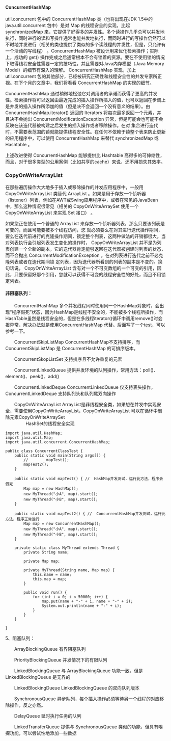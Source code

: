 #### **ConcurrentHashMap**

util.concurrent 包中的 ConcurrentHashMap 类（也将出现在JDK 1.5中的 java.util.concurrent 包中）是对 Map 的线程安全的实现，比起 synchronizedMap 来，它提供了好得多的并发性。多个读操作几乎总可以并发地执行，同时进行的读和写操作通常也能并发地执行，而同时进行的写操作仍然可以不时地并发进行（相关的类也提供了类似的多个读线程的并发性，但是，只允许有一个活动的写线程） 。ConcurrentHashMap 被设计用来优化检索操作；实际上，成功的 get() 操作完成之后通常根本不会有锁着的资源。要在不使用锁的情况下取得线程安全性需要一定的技巧性，并且需要对Java内存模型（Java Memory Model）的细节有深入的理解。 ConcurrentHashMap 实现，加上 util.concurrent 包的其他部分，已经被研究正确性和线程安全性的并发专家所正视。在下个月的文章中，我们将看看 ConcurrentHashMap 的实现的细节。

ConcurrentHashMap 通过稍微地松弛它对调用者的承诺而获得了更高的并发性。检索操作将可以返回由最近完成的插入操作所插入的值，也可以返回在步调上是并发的插入操作所添加的值（但是决不会返回一个没有意义的结果）。由 ConcurrentHashMap.iterator() 返回的 Iterators 将每次最多返回一个元素，并且决不会抛出 ConcurrentModificationException 异常，但是可能会也可能不会反映在该迭代器被构建之后发生的插入操作或者移除操作。在对 集合进行迭代时，不需要表范围的锁就能提供线程安全性。在任何不依赖于锁整个表来防止更新的应用程序中，可以使用 ConcurrentHashMap 来替代 synchronizedMap 或 Hashtable 。

上述改进使得 ConcurrentHashMap 能够提供比 Hashtable 高得多的可伸缩性，而且，对于很多类型的公用案例（比如共享的cache）来说，还不用损失其效率。




### **CopyOnWriteArrayList**


在那些遍历操作大大地多于插入或移除操作的并发应用程序中，一般用 CopyOnWriteArrayList 类替代 ArrayList 。如果是用于存放一个侦听器（listener）列表，例如在AWT或Swing应用程序中，或者在常见的JavaBean中，那么这种情况很常见（相关的 CopyOnWriteArraySet 使用一个 CopyOnWriteArrayList 来实现 Set 接口） 。

如果您正在使用一个普通的 ArrayList 来存放一个侦听器列表，那么只要该列表是可变的，而且可能要被多个线程访问，您 就必须要么在对其进行迭代操作期间，要么在迭代前进行的克隆操作期间，锁定整个列表，这两种做法的开销都很大。当对列表执行会引起列表发生变化的操作时， CopyOnWriteArrayList 并不是为列表创建一个全新的副本，它的迭代器肯定能够返回在迭代器被创建时列表的状态，而不会抛出 ConcurrentModificationException 。在对列表进行迭代之前不必克隆列表或者在迭代期间锁 定列表，因为迭代器所看到的列表的副本是不变的。换句话说， CopyOnWriteArrayList 含有对一个不可变数组的一个可变的引用，因此，只要保留好那个引用，您就可以获得不可变的线程安全性的好处，而且不用锁 定列表。


#### **非阻塞队列**：

　　ConcurrentHashMap    多个并发线程同时使用同一个HashMap对象时，会出现“程序假死”状态，因为HashMap是线程不安全的，不能被多个线程所操作，而HashTable虽然是线程安全的，但是在多线程iterator()循环中调用remove()时会报异常，解决办法就是使用ConcurrentHashMap 代替。后面写了一个test，可以参考一下。

　　ConcurrentSkipListMap    ConcurrentHashMap不支持排序，而ConcurrentSkipListMap 是 ConcurrentHashMap 的可排序版本。

　　ConcurrentSkopListSet    支持排序且不允许重复的元素

　　ConcurrentLinkedQueue    提供并发环境的队列操作，常用方法：poll()、element()、peek()、add()

　　ConcurrentLinkedDeque    ConcurrentLinkedQueue 仅支持表头操作，ConcurrentLinkedDeque 支持队列头和队列尾双向操作

　　CopyOnWriteArrayList    ArrayList是非线程安全类，如果想在并发中实现安全，需要使用CopyOnWriteArrayList，CopyOnWriteArrayList 可以在循环中删除元素CopyOnWriteArraySet    
　　
　　
HashSet的线程安全实现

```
import java.util.HashMap;
import java.util.Map;
import java.util.concurrent.ConcurrentHashMap;

public class ConcurrentClassTest {
    public static void main(String args[]) {
        //        mapTest();
        mapTest2();
    }

    public static void mapTest() { //  HashMap并发测试，运行此方法，程序会假死
        Map map = new HashMap();
        new MyThread("小A", map).start();
        new MyThread("小B", map).start();
    }

    public static void mapTest2() { //  ConcurrentHashMap并发测试，运行此方法，程序正常运行
        Map map = new ConcurrentHashMap();
        new MyThread("小A", map).start();
        new MyThread("小B", map).start();
    }

    private static class MyThread extends Thread {
        private String name;

        private Map map;

        private MyThread(String name, Map map) {
            this.name = name;
            this.map = map;
        }

        public void run() {
            for (int i = 0; i < 50000; i++) {
                map.put(name + "-" + i, name + "-" + i);
                System.out.println(name + "-" + i);
            }
        }
    }

}
```
5、阻塞队列：

　　ArrayBlockingQueue    有界阻塞队列

　　PriorityBlockingQueue    并发情况下的有限队列

　　LinkedBlockingQueue    与 ArrayBlockingQueue 功能一致，但是 LinkedBlockingQueue 是无界的

　　LinkedBlockingDueue    LinkedBlockingQueue 的双向队列版本

　　SynchronousQueue    异步队列，每个插入操作必须等待另一个线程的对应移除操作，反之亦然。

　　DelayQueue    延时执行任务的队列

　　LinkedTransferQueue    提供与 SynchronousQueue 类似的功能，但具有嗅探功能，可以尝试性地添加一些数据